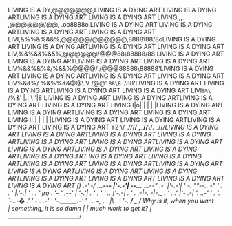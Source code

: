 LIVING IS A DY,@@@@@@@,LIVING IS A DYING ART LIVING IS A DYING ARTLIVING IS A DYING ART LIVING IS A DYING ART
LIVING,,,.   ,@@@@@@/@@,  .oo8888o.LIVING IS A DYING ART LIVING IS A DYING ARTLIVING IS A DYING ART LIVING IS A DYING ART
LIVI,&%%&%&&%,@@@@@/@@@@@@,8888\88/8oLIVING IS A DYING ART LIVING IS A DYING ARTLIVING IS A DYING ART LIVING IS A DYING ART
LIV,%&\%&&%&&%,@@@\@@@/@@@88\88888/88'LIVING IS A DYING ART LIVING IS A DYING ARTLIVING IS A DYING ART LIVING IS A DYING ART
LIV%&&%&%&/%&&%@@\@@/ /@@@88888\88888'LIVING IS A DYING ART LIVING IS A DYING ARTLIVING IS A DYING ART LIVING IS A DYING ART
LIV%&&%/ %&%%&&@@\ V /@@' `88\8 `/88'LIVING IS A DYING ART LIVING IS A DYING ARTLIVING IS A DYING ART LIVING IS A DYING ART
LIVI`&%\ ` /%&'    |.|        \ '|8'LIVING IS A DYING ART LIVING IS A DYING ARTLIVING IS A DYING ART LIVING IS A DYING ART
LIVING I|o|        | |         | |LIVING IS A DYING ART LIVING IS A DYING ARTLIVING IS A DYING ART LIVING IS A DYING ART
LIVING I|.|        | |         | |LIVING IS A DYING ART LIVING IS A DYING ARTLIVING IS A DYING ART LIVING IS A DYING ART
Y2  \\/ ._\//_/__/  ,\_//__\\/.  \_//__/_LIVING IS A DYING ART LIVING IS A DYING ARTLIVING IS A DYING ART LIVING IS A DYING ARTLIVING IS A DYING ART LIVING IS A DYING ARTLIVING IS A DYING ART LIVING IS A DYING ARTLIVING IS A DYING ART LIVING IS A DYING ARTLIVING IS A DYING ART ING IS A DYING ART LIVING IS A DYING ARTLIVING IS A DYING ART LIVING IS A DYING ARTLIVING IS A DYING ART LIVING IS A DYING ARTLIVING IS A DYING ART LIVING IS A DYING ARTLIVING IS A DYING ART LIVING IS A DYING ART
LIVING IS A DYING ART LIVING IS A DYING ART
              (_)  \.-'.-/
          __...--- |'-.-'| --...__
   _...--"   .-'   |'-.-'|  ' -.  ""--..__
 -"    ' .  . '    |.'-._| '  . .  '   jro
 .  '-  '    .--'  | '-.'|    .  '  . '
          ' ..     |'-_.-|
  .  '  .       _.-|-._ -|-._  .  '  .
              .'   |'- .-|   '.
  ..-'   ' .  '.   `-._.-�   .'  '  - .
   .-' '        '-._______.-'     '  .
        .      ~,
    .       .   |\   .    ' '-.
    ___________/  \____________
   /  Why is it, when you want \
  |  something, it is so damn   |
  |    much work to get it?     |
   \___________________________/
